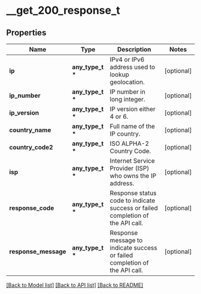 # __get_200_response_t

## Properties
Name | Type | Description | Notes
------------ | ------------- | ------------- | -------------
**ip** | **any_type_t \*** | IPv4 or IPv6 address used to lookup geolocation. | [optional] 
**ip_number** | **any_type_t \*** | IP number in long integer. | [optional] 
**ip_version** | **any_type_t \*** | IP version either 4 or 6. | [optional] 
**country_name** | **any_type_t \*** | Full name of the IP country. | [optional] 
**country_code2** | **any_type_t \*** | ISO ALPHA-2 Country Code. | [optional] 
**isp** | **any_type_t \*** | Internet Service Provider (ISP) who owns the IP address. | [optional] 
**response_code** | **any_type_t \*** | Response status code to indicate success or failed completion of the API call. | [optional] 
**response_message** | **any_type_t \*** | Response message to indicate success or failed completion of the API call. | [optional] 

[[Back to Model list]](../README.md#documentation-for-models) [[Back to API list]](../README.md#documentation-for-api-endpoints) [[Back to README]](../README.md)


